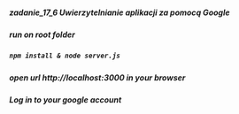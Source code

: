##### zadanie_17_6 Uwierzytelnianie aplikacji za pomocą Google
##### run on root folder
##### `npm install & node server.js`
##### open url http://localhost:3000 in your browser
##### Log in to your google account
